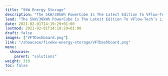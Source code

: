 ```yaml
---
title: "5kW Energy Storage"
description: "The 5kW/30kWh PowerCube Is The Latest Edition To VFlow-Tech’s Line Of Vanadium Redox Battery Products. Designed With Being User-Friendly In Mind, It Is Compact And Easy-To Use For Everyday Applications. In Addition To Being Safe And Non-Flammable, The Utilization Of Vanadium Redox Technology Grants Our Battery A Long Lifetime Of 25 Years Due To Its Avoidance Of Capacity Degradation."
lead: "The 5kW/30kWh PowerCube Is The Latest Edition To VFlow-Tech’s Line Of Vanadium Redox Battery Products. Designed With Being User-Friendly In Mind, It Is Compact And Easy-To Use For Everyday Applications. In Addition To Being Safe And Non-Flammable, The Utilization Of Vanadium Redox Technology Grants Our Battery A Long Lifetime Of 25 Years Due To Its Avoidance Of Capacity Degradation."
date: 2021-02-01T14:19:29+01:00
lastmod: 2021-02-01T14:19:29+01:00
draft: false
images: ["VFTDashboard.png"]
link: "/showcase/fivekw-energy-storage/VFTDashboard.png"
menu:
  showcase:
    parent: "solutions"
weight: 310
toc: false
---
```

